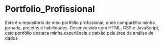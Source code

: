 # Portfolio_Profissional
Este é o repositório do meu portfólio profissional, onde compartilho minha jornada, projetos e habilidades. Desenvolvido com HTML, CSS e JavaScript, este portfólio destaca minha experiência e paixão pela área de análise de dados
